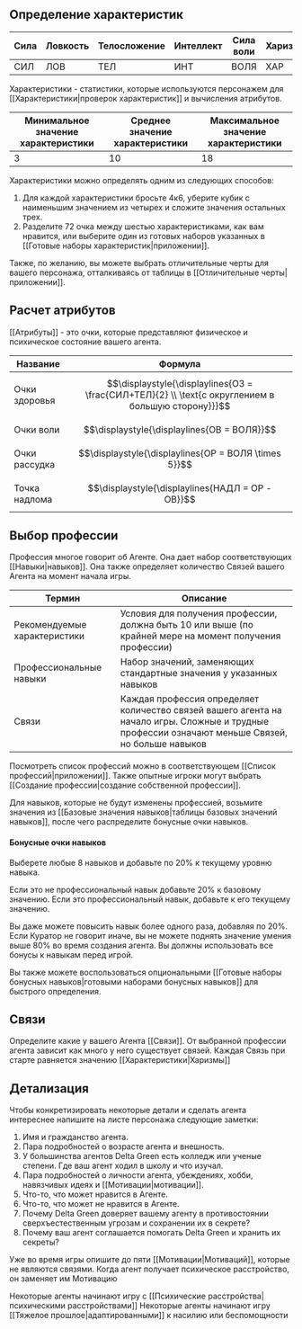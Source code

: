 ## Определение характеристик

| Сила | Ловкость | Телосложение | Интеллект | Сила воли | Харизма |
| ---- | -------- | ------------ | --------- | --------- | ------- |
| СИЛ  | ЛОВ      | ТЕЛ          | ИНТ       | ВОЛЯ      | ХАР     |

Характеристики - статистики, которые используются персонажем для [[Характеристики|проверок характеристик]] и вычисления атрибутов.

| Минимальное значение характеристики | Среднее значение характеристики | Максимальное значение характеристики |
| ----------------------------------- | ------------------------------- | ------------------------------------ |
| 3                                   | 10                              | 18                                   |

Характеристики можно определять одним из следующих способов:
1. Для каждой характеристики бросьте 4к6, уберите кубик с наименьшим значением из четырех и сложите значения остальных трех.
2. Разделите 72 очка между шестью характеристиками, как вам нравится, или выберите один из готовых наборов указанных в [[Готовые наборы характеристик|приложении]].

Также, по желанию, вы можете выбрать отличительные черты для вашего персонажа, отталкиваясь от таблицы в [[Отличительные черты|приложении]].
## Расчет атрибутов

[[Атрибуты]] - это очки, которые представляют физическое и психическое состояние вашего агента.

| Название      | Формула                                                                                            |
| ------------- | -------------------------------------------------------------------------------------------------- |
| Очки здоровья | $$\displaystyle{\displaylines{ОЗ = \frac{СИЛ+ТЕЛ}{2} \\ \text{с округлением в большую сторону}}}$$ |
| Очки воли     | $$\displaystyle{\displaylines{ОВ = ВОЛЯ}}$$                                                        |
| Очки рассудка | $$\displaystyle{\displaylines{ОР = ВОЛЯ \times 5}}$$                                               |
| Точка надлома | $$\displaystyle{\displaylines{НАДЛ = ОР - ОВ}}$$                                                   |

## Выбор профессии

Профессия многое говорит об Агенте. Она дает набор соответствующих [[Навыки|навыков]]. Она также определяет количество Связей вашего Агента на момент начала игры.

| Термин                       | Описание                                                                                                                                          |
| ---------------------------- | ------------------------------------------------------------------------------------------------------------------------------------------------- |
| Рекомендуемые характеристики | Условия для получения профессии, должна быть 10 или выше (по крайней мере на момент получения профессии)                                          |
| Профессиональные навыки      | Набор значений, заменяющих стандартные значения у указанных навыков                                                                               |
| Связи                        | Каждая профессия определяет количество связей вашего агента на начало игры. Сложные и трудные профессии означают меньше Связей, но больше навыков |

Посмотреть список профессий можно в соответствующем [[Список профессий|приложении]].
Также опытные игроки могут выбрать [[Создание профессии|создание собственной профессии]].

Для навыков, которые не будут изменены профессией, возьмите значения из [[Базовые значения навыков|таблицы базовых значений навыков]], после чего распределите бонусные очки навыков.
#### Бонусные очки навыков

Выберете любые 8 навыков и добавьте по 20% к текущему уровню навыка. 

Если это не профессиональный навык добавьте 20% к базовому значению.
Если это профессиональный навык, добавьте к его текущему значению. 

Вы даже можете повысить навык более одного раза, добавляя по 20%. Если Куратор не говорит иначе, вы не можете поднять значение умения выше 80% во время создания агента. Вы должны использовать все бонусы к навыкам перед игрой.

Вы также можете воспользоваться опциональными [[Готовые наборы бонусных навыков|готовыми наборами бонусных навыков]] для быстрого определения.

## Связи

Определите какие у вашего Агента [[Связи]]. От выбранной профессии агента зависит как много у него существует связей. Каждая Связь при старте равняется значению [[Характеристики|Харизмы]]

## Детализация

Чтобы конкретизировать некоторые детали и сделать агента интереснее напишите на листе персонажа следующие заметки:

1. Имя и гражданство агента.
3. Пара подробностей о возрасте агента и внешность. 
4. У большинства агентов Delta Green есть колледж или ученые степени. Где ваш агент ходил в школу и что изучал. 
5. Пара подробностей о личности агента, убеждениях, хобби, навязчивых идеях и [[Мотивации|мотивации]].
6. Что-то, что может нравится в Агенте. 
7. Что-то, что может не нравится в Агенте. 
8. Почему Delta Green доверяет вашему агенту в противостоянии сверхъестественным угрозам и сохранении их в секрете? 
9. Почему ваш агент соглашается помогать Delta Green и хранить их секреты?

Уже во время игры опишите до пяти [[Мотивации|Мотиваций]], которые не являются связями. Когда агент получает психическое расстройство, он заменяет им Мотивацию

Некоторые агенты начинают игру с [[Психические расстройства|психическими расстройствами]]
Некоторые агенты начинают игру [[Тяжелое прошлое|адаптированными]] к насилию или беспомощности
